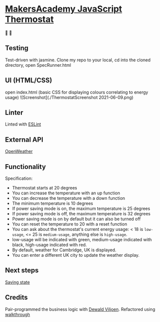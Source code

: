 # [MakersAcademy JavaScript Thermostat](https://github.com/makersacademy/course/blob/master/thermostat_es6/thermostat_logic.md )
:cold_face: :hot_face:


## Testing
Test-driven with jasmine. 
Clone my repo to your local, cd into the cloned directory, open SpecRunner.html

## UI (HTML/CSS)
open index.html
(basic CSS for displaying colours correlating to energy usage)
![Screenshot](./ThermostatScreenshot 2021-06-09.png)


## Linter
Linted with [ESLint](https://eslint.org/) 

## External API
[OpenWeather](https://openweathermap.org/)

## Functionality
Specification:

* Thermostat starts at 20 degrees
* You can increase the temperature with an up function
* You can decrease the temperature with a down function
* The minimum temperature is 10 degrees
* If power saving mode is on, the maximum temperature is 25 degrees
* If power saving mode is off, the maximum temperature is 32 degrees
* Power saving mode is on by default but it can also be turned off
* You can reset the temperature to 20 with a reset function
* You can ask about the thermostat's current energy usage: < 18 is `low-usage`, <= 25 is `medium-usage`, anything else is `high-usage`.
* low-usage will be indicated with green, medium-usage indicated with black, high-usage indicated with red.
* By default, weather for Cambridge, UK is displayed.
* You can enter a different UK city to update the weather display.

## Next steps
[Saving state](https://github.com/makersacademy/course/blob/master/thermostat_es6/saving_state.md)

## Credits
Pair-programmed the business logic with [Dewald Viljoen](https://github.com/Dev-ops-true#dewald-viljoen-dev). 
Refactored using [walkthrough](https://github.com/makersacademy/course/blob/master/thermostat_es6/walkthroughs/thermostat_logic.md)

